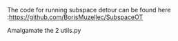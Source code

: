 The code for running subspace detour can be found here :https://github.com/BorisMuzellec/SubspaceOT

Amalgamate the 2 utils.py 
